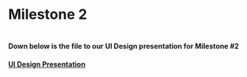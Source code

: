 <h1>Milestone 2<h1>
<h4>Down below is the file to our UI Design presentation for Milestone #2<h4>

<a href="/docs/images/Milestone 2 Presentation-1.pdf" target="_blank">UI Design Presentation</a>
